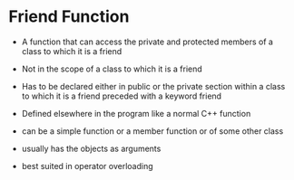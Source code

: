 # Friend Function

- A function that can access the private and protected members of a class to which it is a friend

- Not in the scope of a class to which it is a friend

- Has to be declared either in public or the private section within a class to which it is a friend preceded with a keyword friend

- Defined elsewhere in the program like a normal C++ function

- can be a simple function or a member function or of some other class

- usually has the objects as arguments

- best suited in operator overloading
